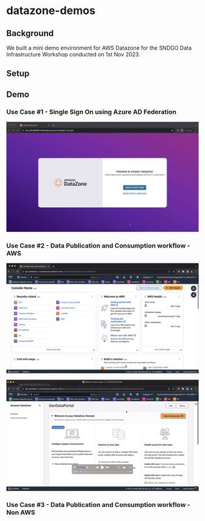 # datazone-demos
## Background
We built a mini demo environment for AWS Datazone for the SNDGO Data Infrastructure Workshop conducted on 1st Nov 2023.

## Setup

## Demo 

### Use Case #1 - Single Sign On using Azure AD Federation

[![](datazone-demo-part-1.png)]("https://dwei4f633mwy3.cloudfront.net/datazone-demo-part-1.mp4")


### Use Case #2 - Data Publication and Consumption workflow - AWS


[![](datazone-demo-part-2-1.png)]("https://dwei4f633mwy3.cloudfront.net/datazone-demo-part-2-1-28Nov2023")

[![](datazone-demo-part-2-2.png)]("https://dwei4f633mwy3.cloudfront.net/datazone-demo-part-2-2-28Nov2023.mp4")

### Use Case #3 - Data Publication and Consumption workflow - Non AWS